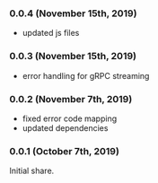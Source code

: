 ### 0.0.4 (November 15th, 2019)

- updated js files

### 0.0.3 (November 15th, 2019)

- error handling for gRPC streaming

### 0.0.2 (November 7th, 2019)

- fixed error code mapping
- updated dependencies

### 0.0.1 (October 7th, 2019)

Initial share.
